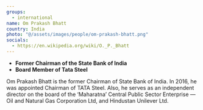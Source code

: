 ```yaml
---
groups:
  - international
name: Om Prakash Bhatt
country: India
photo: "@/assets/images/people/om-prakash-bhatt.png"
socials:
  - https://en.wikipedia.org/wiki/O._P._Bhatt
---
```


- **Former Chairman of the State Bank of India**
- **Board Member of Tata Steel**

Om Prakash Bhatt is the former Chairman of State Bank of India. In 2016, he was appointed Chairman of TATA Steel. Also, he serves as an independent director on the board of the ‘Maharatna’ Central Public Sector Enterprise — Oil and Natural Gas Corporation Ltd, and Hindustan Unilever Ltd.
